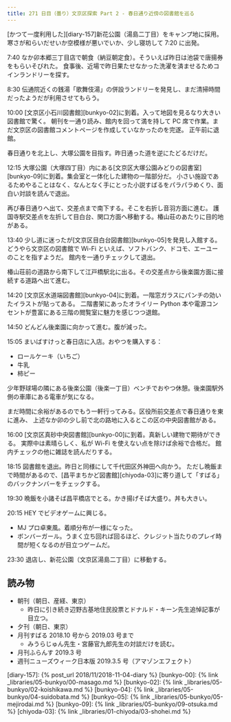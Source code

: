 ```yaml
---
title: 271 日目（曇り）文京区探索 Part 2 - 春日通り近傍の図書館を巡る
---
```


[かつて一度利用した][diary-157]新花公園（湯島二丁目）をキャンプ地に採用。寒さが和らいだせいか空模様が悪いでいか、少し寝坊して 7:20 に出発。

7:40 なか卯本郷三丁目店で朝食（納豆朝定食）。そういえば昨日は池袋で唐揚券をもらいそびれた。
食事後、近場で昨日果たせなかった洗濯を済ませるためコインランドリーを探す。

8:30 伝通院近くの銭湯「歌舞伎湯」の併設ランドリーを発見し、まだ清掃時間だったようだが利用させてもらう。

10:00 [文京区小石川図書館][bunkyo-02]に到着。入って地図を見るなり大きい図書館で驚く。
朝刊を一通り読み、館内を回って満を持して PC 席で作業。まだ文京区の図書館コメントページを作成していなかったのを完遂。
正午前に退館。

春日通りを北上し、大塚公園を目指す。昨日通った道を逆にたどるだけだ。

12:15 大塚公園（大塚四丁目）内にある[文京区大塚公園みどりの図書室][bunkyo-09]に到着。集会室と一体化した建物の一階部分だ。
小さい施設であるためやることはなく、なんとなく手にとった小説すばるをパラパラめくり、面白い対談を読んで退出。

再び春日通りへ出て、交差点まで南下する。そこを右折し音羽方面に進む。
護国寺駅交差点を左折して目白台、関口方面へ移動する。椿山荘のあたりに目的地がある。

13:40 少し道に迷ったが[文京区目白台図書館][bunkyo-05]を発見し入館する。
どうやら文京区の図書館で Wi-Fi といえば、ソフトバンク、ドコモ、エーユーのことを指すようだ。
館内を一通りチェックして退出。

椿山荘前の道路から南下して江戸橋駅北に出る。その交差点から後楽園方面に接続する道路へ出て進む。

14:20 [文京区水道端図書館][bunkyo-04]に到着。一階窓ガラスにパンチの効いたイラストが貼ってある。
二階書架にあったオライリー Python 本や電源コンセントが豊富にある三階の閲覧室に魅力を感じつつ退館。

14:50 どんどん後楽園に向かって進む。腹が減った。

15:05 まいばすけっと春日店に入店。おやつを購入する：

* ロールケーキ（いちご）
* 牛乳
* 柿ピー

少年野球場の隣にある後楽公園（後楽一丁目）ベンチでおやつ休憩。後楽園駅外側の車庫にある電車が気になる。

まだ時間に余裕があるのでもう一軒行ってみる。区役所前交差点で春日通りを東に進み、
上述なか卯の少し前で北の路地に入るとこの区の中央図書館がある。

16:00 [文京区真砂中央図書館][bunkyo-00]に到着。真新しい建物で期待ができる。
実際中は素晴らしく、私が Wi-Fi を使えない点を除けば余裕で合格だ。
館内チェックの他に雑誌を読んだりする。

18:15 図書館を退出。昨日と同様にして千代田区外神田へ向かう。
ただし晩飯まで時間があるので、[昌平まちかど図書館][chiyoda-03]に寄り道して「すばる」のバックナンバーをチェックする。

19:30 晩飯を小諸そば昌平橋店でとる。かき揚げそば大盛り。丼も大きい。

20:15 HEY でビデオゲームに興じる。

* MJ プロ卓東風。着順分布が一様になった。
* ボンバーガール。うまく立ち回れば回るほど、クレジット当たりのプレイ時間が短くなるのが目立つゲームだ。

23:30 退店し、新花公園（文京区湯島二丁目）に移動する。

## 読み物

* 朝刊（朝日、産経、東京）
  * 昨日に引き続き辺野古基地住民投票とドナルド・キーン先生追悼記事が目立つ。
* 夕刊（朝日、東京）
* 月刊すばる 2018.10 号から 2019.03 号まで
  * みうらじゅん先生・宮藤官九郎先生の対談だけを読む。
* 月刊ふらんす 2019.3 号
* 週刊ニューズウィーク日本版 2019.3.5 号（アマゾンエフェクト）

[diary-157]: {% post_url 2018/11/2018-11-04-diary %}
[bunkyo-00]: {% link _libraries/05-bunkyo/00-masago.md %}
[bunkyo-02]: {% link _libraries/05-bunkyo/02-koishikawa.md %}
[bunkyo-04]: {% link _libraries/05-bunkyo/04-suidobata.md %}
[bunkyo-05]: {% link _libraries/05-bunkyo/05-mejirodai.md %}
[bunkyo-09]: {% link _libraries/05-bunkyo/09-otsuka.md %}
[chiyoda-03]: {% link _libraries/01-chiyoda/03-shohei.md %}
